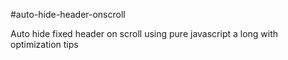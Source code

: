 #auto-hide-header-onscroll


Auto hide fixed header on scroll using pure javascript a long with optimization tips
